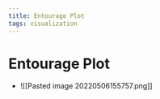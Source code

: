 ```yaml
---
title: Entourage Plot
tags: visualization
---
```


# Entourage Plot
- ![[Pasted image 20220506155757.png]]














